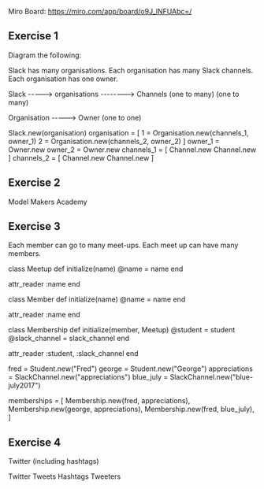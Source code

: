 Miro Board: https://miro.com/app/board/o9J_lNFUAbc=/


## Exercise 1

Diagram the following:

Slack has many organisations. Each organisation has many Slack channels. Each organisation has one owner.


Slack -----> organisations --------> Channels
      (one to many)       (one to many)

Organisation -----> Owner
         (one to one)


Slack.new(organisation)
organisation = [
   1 = Organisation.new(channels_1, owner_1)
   2 = Organisation.new(channels_2, owner_2)
 ]
owner_1 = Owner.new
owner_2 = Owner.new
channels_1 = [
  Channel.new
  Channel.new
]
channels_2 = [
  Channel.new
  Channel.new
]

## Exercise 2

Model Makers Academy


## Exercise 3

Each member can go to many meet-ups. Each meet up can have many members.

class Meetup
  def initialize(name)
    @name = name
  end

  attr_reader :name
end

class Member
  def initialize(name)
    @name = name
  end

  attr_reader :name
end

class Membership
  def initialize(member, Meetup)
    @student = student
    @slack_channel = slack_channel
  end

  attr_reader :student, :slack_channel
end

fred = Student.new("Fred")
george = Student.new("George")
appreciations = SlackChannel.new("appreciations")
blue_july = SlackChannel.new("blue-july2017")

memberships = [
  Membership.new(fred, appreciations),
  Membership.new(george, appreciations),
  Membership.new(fred, blue_july),
]

## Exercise 4

Twitter (including hashtags)

Twitter
Tweets
Hashtags
Tweeters
